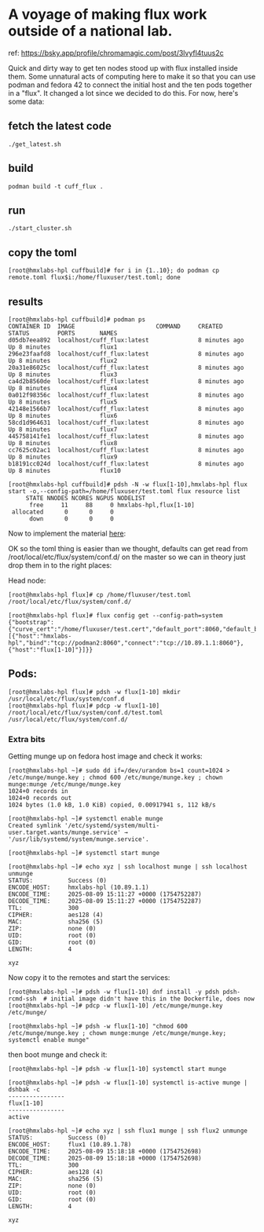 # A voyage of making flux work outside of a national lab. 

ref:  https://bsky.app/profile/chromamagic.com/post/3lvyfl4tuus2c



Quick and dirty way to get ten nodes stood up with flux installed inside them.  Some unnatural acts of computing here to make it so that you can use podman and fedora 42 to connect the initial host and the ten pods together in a "flux".  It changed a lot since we decided to do this.  For now, here's some data:

## fetch the latest code
```
./get_latest.sh
```

## build
```
podman build -t cuff_flux .
```

## run
```
./start_cluster.sh
```
## copy the toml
```
[root@hmxlabs-hpl cuffbuild]# for i in {1..10}; do podman cp remote.toml flux$i:/home/fluxuser/test.toml; done
```

## results
```
[root@hmxlabs-hpl cuffbuild]# podman ps
CONTAINER ID  IMAGE                       COMMAND     CREATED        STATUS        PORTS       NAMES
d05db7eea892  localhost/cuff_flux:latest              8 minutes ago  Up 8 minutes              flux1
296e23faafd8  localhost/cuff_flux:latest              8 minutes ago  Up 8 minutes              flux2
20a31e86025c  localhost/cuff_flux:latest              8 minutes ago  Up 8 minutes              flux3
ca4d2b8560de  localhost/cuff_flux:latest              8 minutes ago  Up 8 minutes              flux4
0a012f98356c  localhost/cuff_flux:latest              8 minutes ago  Up 8 minutes              flux5
42148e1566b7  localhost/cuff_flux:latest              8 minutes ago  Up 8 minutes              flux6
58cd1d964631  localhost/cuff_flux:latest              8 minutes ago  Up 8 minutes              flux7
445758141fe1  localhost/cuff_flux:latest              8 minutes ago  Up 8 minutes              flux8
cc7625c02ac1  localhost/cuff_flux:latest              8 minutes ago  Up 8 minutes              flux9
b18191cc024d  localhost/cuff_flux:latest              8 minutes ago  Up 8 minutes              flux10

[root@hmxlabs-hpl cuffbuild]# pdsh -N -w flux[1-10],hmxlabs-hpl flux start -o,--config-path=/home/fluxuser/test.toml flux resource list
     STATE NNODES NCORES NGPUS NODELIST
      free     11     88     0 hmxlabs-hpl,flux[1-10]
 allocated      0      0     0 
      down      0      0     0 

```

Now to implement the material [here](https://flux-framework.readthedocs.io/projects/flux-core/en/latest/guide/admin.html#do-i-have-all-the-right-packages-installed):

OK so the toml thing is easier than we thought, defaults can get read from /root/local/etc/flux/system/conf.d/ on the master so we can in theory just drop them in to the right places:

Head node:
```
[root@hmxlabs-hpl flux]# cp /home/fluxuser/test.toml /root/local/etc/flux/system/conf.d/

[root@hmxlabs-hpl flux]# flux config get --config-path=system
{"bootstrap":{"curve_cert":"/home/fluxuser/test.cert","default_port":8060,"default_bind":"tcp://eth0:%p","default_connect":"tcp://%h:%p","hosts":[{"host":"hmxlabs-hpl","bind":"tcp://podman2:8060","connect":"tcp://10.89.1.1:8060"},{"host":"flux[1-10]"}]}}
```

## Pods:
```
[root@hmxlabs-hpl flux]# pdsh -w flux[1-10] mkdir /usr/local/etc/flux/system/conf.d
[root@hmxlabs-hpl flux]# pdcp -w flux[1-10] /root/local/etc/flux/system/conf.d/test.toml /usr/local/etc/flux/system/conf.d/
```

### Extra bits

Getting munge up on fedora host image and check it works:
```
[root@hmxlabs-hpl ~]# sudo dd if=/dev/urandom bs=1 count=1024 > /etc/munge/munge.key ; chmod 600 /etc/munge/munge.key ; chown munge:munge /etc/munge/munge.key
1024+0 records in
1024+0 records out
1024 bytes (1.0 kB, 1.0 KiB) copied, 0.00917941 s, 112 kB/s

[root@hmxlabs-hpl ~]# systemctl enable munge
Created symlink '/etc/systemd/system/multi-user.target.wants/munge.service' → '/usr/lib/systemd/system/munge.service'.

[root@hmxlabs-hpl ~]# systemctl start munge

[root@hmxlabs-hpl ~]# echo xyz | ssh localhost munge | ssh localhost unmunge
STATUS:          Success (0)
ENCODE_HOST:     hmxlabs-hpl (10.89.1.1)
ENCODE_TIME:     2025-08-09 15:11:27 +0000 (1754752287)
DECODE_TIME:     2025-08-09 15:11:27 +0000 (1754752287)
TTL:             300
CIPHER:          aes128 (4)
MAC:             sha256 (5)
ZIP:             none (0)
UID:             root (0)
GID:             root (0)
LENGTH:          4

xyz
```

Now copy it to the remotes and start the services:
```
[root@hmxlabs-hpl ~]# pdsh -w flux[1-10] dnf install -y pdsh pdsh-rcmd-ssh  # initial image didn't have this in the Dockerfile, does now
[root@hmxlabs-hpl ~]# pdcp -w flux[1-10] /etc/munge/munge.key /etc/munge/

[root@hmxlabs-hpl ~]# pdsh -w flux[1-10] "chmod 600 /etc/munge/munge.key ; chown munge:munge /etc/munge/munge.key; systemctl enable munge"
```

then boot munge and check it:

```
[root@hmxlabs-hpl ~]# pdsh -w flux[1-10] systemctl start munge

[root@hmxlabs-hpl ~]# pdsh -w flux[1-10] systemctl is-active munge | dshbak -c
----------------
flux[1-10]
----------------
active

[root@hmxlabs-hpl ~]# echo xyz | ssh flux1 munge | ssh flux2 unmunge
STATUS:          Success (0)
ENCODE_HOST:     flux1 (10.89.1.78)
ENCODE_TIME:     2025-08-09 15:18:18 +0000 (1754752698)
DECODE_TIME:     2025-08-09 15:18:18 +0000 (1754752698)
TTL:             300
CIPHER:          aes128 (4)
MAC:             sha256 (5)
ZIP:             none (0)
UID:             root (0)
GID:             root (0)
LENGTH:          4

xyz

```

